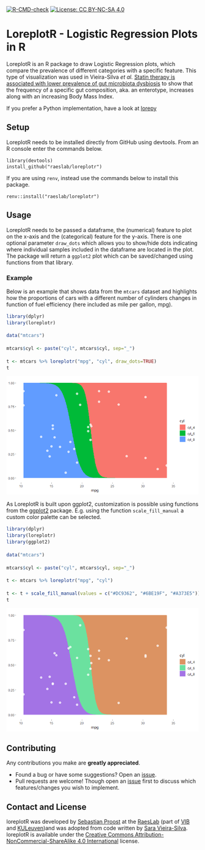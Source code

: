 <!-- badges: start -->
[![R-CMD-check](https://github.com/raeslab/loreplotr/actions/workflows/R-CMD-check.yaml/badge.svg)](https://github.com/raeslab/loreplotr/actions/workflows/R-CMD-check.yaml) [![License: CC BY-NC-SA 4.0](https://img.shields.io/badge/License-CC%20BY--NC--SA%204.0-lightgrey.svg)](https://creativecommons.org/licenses/by-nc-sa/4.0/)
<!-- badges: end -->

# LoreplotR - Logistic Regression Plots in R

LoreplotR is an R package to draw Logistic Regression plots, which compare the prevalence of different categories with a specific feature. This type of visualization was used in Vieira-Silva *et al.* [Statin therapy is associated with lower prevalence of gut microbiota dysbiosis](https://www.nature.com/articles/s41586-020-2269-x) to show that the frequency of a specific gut composition, aka. an enterotype, increases along with an increasing Body Mass Index. 

If you prefer a Python implementation, have a look at [lorepy](https://github.com/raeslab/lorepy)


## Setup

LoreplotR needs to be installed directly from GitHub using devtools. From an R console enter the commands below.


```commandline
library(devtools)
install_github("raeslab/loreplotr")
```

If you are using ```renv```, instead use the commands below to install this package.

```commandline
renv::install("raeslab/loreplotr")
```

## Usage

LoreplotR needs to be passed a dataframe, the (numerical) feature to plot on the x-axis and the (categorical) feature for the y-axis. There is one optional parameter ```draw_dots``` which allows you to show/hide dots indicating where individual samples included in the dataframe are located in the plot. The package will return a ```ggplot2``` plot
which can be saved/changed using functions from that library.


### Example

Below is an example that shows data from the ```mtcars``` dataset and highlights how the proportions of cars with a different number of cylinders changes in function of fuel efficiency (here included as mile per gallon, mpg).

```R
library(dplyr)
library(loreplotr)

data("mtcars")

mtcars$cyl <- paste("cyl", mtcars$cyl, sep="_")

t <- mtcars %>% loreplotr("mpg", "cyl", draw_dots=TRUE)
t

```

![Example loreplot using mtcars dataset](./docs/img/loreplot_cars_example.png)

As LoreplotR is built upon ggplot2, customization is possible using functions from the [ggplot2](https://ggplot2.tidyverse.org/) package. E.g. using the function ```scale_fill_manual``` a custom color palette can be selected.


```R
library(dplyr)
library(loreplotr)
library(ggplot2)

data("mtcars")

mtcars$cyl <- paste("cyl", mtcars$cyl, sep="_")

t <- mtcars %>% loreplotr("mpg", "cyl")

t <- t + scale_fill_manual(values = c("#DC9362", "#6BE19F", "#A373E5"))
t
```
![Example loreplot using mtcars dataset and custom colors](./docs/img/loreplot_custom_colors.png)

## Contributing

Any contributions you make are **greatly appreciated**.

  * Found a bug or have some suggestions? Open an [issue](https://github.com/raeslab/loreplotr/issues).
  * Pull requests are welcome! Though open an [issue](https://github.com/raeslab/loreplotr/issues) first to discuss which features/changes you wish to implement.

## Contact and License

loreplotR was developed by [Sebastian Proost](https://sebastian.proost.science/) at the [RaesLab](https://raeslab.sites.vib.be/en) (part of [VIB](https://vib.be/en#/) and [KULeuven](https://www.kuleuven.be/english/kuleuven/index.html))and was adopted from code written by [Sara Vieira-Silva](https://saravsilva.github.io/). loreplotR is available under the [Creative Commons Attribution-NonCommercial-ShareAlike 4.0 International](https://creativecommons.org/licenses/by-nc-sa/4.0/) license.

